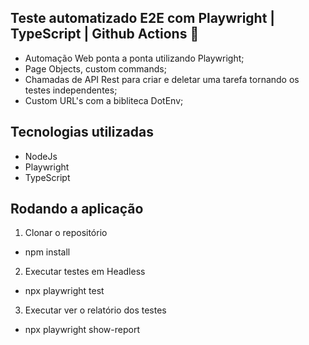 ## Teste automatizado E2E com Playwright | TypeScript | Github Actions 🧪
- Automação Web ponta a ponta utilizando Playwright;
- Page Objects, custom commands;
- Chamadas de API Rest para criar e deletar uma tarefa tornando os testes independentes;
- Custom URL's com a bibliteca DotEnv;

## Tecnologias utilizadas
- NodeJs
- Playwright
- TypeScript

## Rodando a aplicação
1. Clonar o repositório 
- npm install
2. Executar testes em Headless
- npx playwright test
3. Executar ver o relatório dos testes
- npx playwright show-report